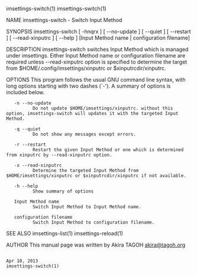 imsettings-switch(1)                                                                                                                                                                     imsettings-switch(1)



NAME
       imsettings-switch - Switch Input Method

SYNOPSIS
       imsettings-switch [ -hnqrx ] [ --no-update ] [ --quiet ] [ --restart ] [ --read-xinputrc ] [ --help ] [Input Method name | configuration filename]

DESCRIPTION
       imsettings-switch switches Input Method which is managed under imsettings. Either Input Method name or configuration filename are required unless --read-xinputrc option is specified to determine the
       target from $HOME/.config/imsettings/xinputrc or $xinputrcdir/xinputrc.

OPTIONS
       This program follows the usual GNU command line syntax, with long options starting with two dashes (`-'). A summary of options is included below.

       -n --no-update
              Do not update $HOME/imsettings/xinputrc. without this option, imsettings-switch will updates it with the targeted Input Method.

       -q --quiet
              Do not show any messages except errors.

       -r --restart
              Restart the given Input Method or one which is determined from xinputrc by --read-xinputrc option.

       -x --read-xinputrc
              Determine the targeted Input Method from $HOME/imsettings/xinputrc or $xinputrcdir/xinputrc if not available.

       -h --help
              Show summary of options

       Input Method name
              Switch Input Method to Input Method name.

       configuration filename
              Switch Input Method to configuration filename.

SEE ALSO
       imsettings-list(1) imsettings-reload(1)

AUTHOR
       This manual page was written by Akira TAGOH <akira@tagoh.org>



                                                                                                 Apr 10, 2013                                                                            imsettings-switch(1)
